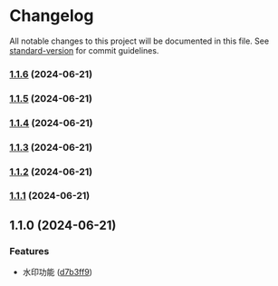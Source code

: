 # Changelog

All notable changes to this project will be documented in this file. See [standard-version](https://github.com/conventional-changelog/standard-version) for commit guidelines.

### [1.1.6](https://github.com/x007xyz/r-fabric-editor/compare/v1.1.5...v1.1.6) (2024-06-21)

### [1.1.5](https://github.com/x007xyz/r-fabric-editor/compare/v1.1.4...v1.1.5) (2024-06-21)

### [1.1.4](https://github.com/x007xyz/r-fabric-editor/compare/v1.1.3...v1.1.4) (2024-06-21)

### [1.1.3](https://github.com/x007xyz/r-fabric-editor/compare/v1.1.2...v1.1.3) (2024-06-21)

### [1.1.2](https://github.com/x007xyz/r-fabric-editor/compare/v1.1.1...v1.1.2) (2024-06-21)

### [1.1.1](https://github.com/x007xyz/r-fabric-editor/compare/v1.1.0...v1.1.1) (2024-06-21)

## 1.1.0 (2024-06-21)


### Features

* 水印功能 ([d7b3ff9](https://github.com/x007xyz/r-fabric-editor/commit/d7b3ff9b1a4ef5d37585620e43d6e8af4548054e))
